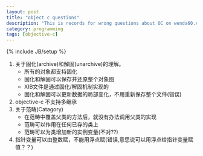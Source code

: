 ```yaml
---
layout: post
title: "object c questions"
description: "This is records for wrong questions about OC on wenda60.com"
category: programming
tags: [objective-c]
---
```

{% include JB/setup %}

1. 关于固化(archive)和解固(unarchive)的理解。
	+ 所有的对象都支持固化
	+ 固化和解固可以保存并还原整个对象图
	+ XIB文件是通过固化/解固机制实现的
	+ 固化和解固可以更新数据的局部变化，不用重新保存整个文件(错误)
2. objective-c 不支持多继承
3. 关于范畴(Catagory)
	+ 在范畴中覆盖父类的方法后，就没有办法调用父类的实现
	+ 范畴可以作用在任何已存的类上
	+ 范畴可以为类增加新的实例变量(不对??)
4. 指针变量可以由整数赋，不能用浮点赋(错误,意思说可以用浮点给指针变量赋值？？)
